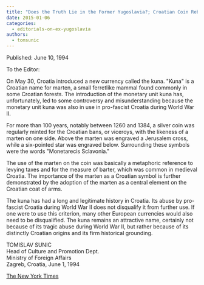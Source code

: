 ```yaml
---
title: "Does the Truth Lie in the Former Yugoslavia?; Croatian Coin Reborn (The New York Times, June 10, 1994)"
date: 2015-01-06
categories: 
  - editorials-on-ex-yugoslavia
authors: 
  - tomsunic
---
```


Published: June 10, 1994

To the Editor:

On May 30, Croatia introduced a new currency called the kuna. "Kuna" is a Croatian name for marten, a small ferretlike mammal found commonly in some Croatian forests. The introduction of the monetary unit kuna has, unfortunately, led to some controversy and misunderstanding because the monetary unit kuna was also in use in pro-fascist Croatia during World War II.

For more than 100 years, notably between 1260 and 1384, a silver coin was regularly minted for the Croatian bans, or viceroys, with the likeness of a marten on one side. Above the marten was engraved a Jerusalem cross, while a six-pointed star was engraved below. Surrounding these symbols were the words "Monetarecis Sclavonia."

The use of the marten on the coin was basically a metaphoric reference to levying taxes and for the measure of barter, which was common in medieval Croatia. The importance of the marten as a Croatian symbol is further demonstrated by the adoption of the marten as a central element on the Croatian coat of arms.

The kuna has had a long and legitimate history in Croatia. Its abuse by pro-fascist Croatia during World War II does not disqualify it from further use. If one were to use this criterion, many other European currencies would also need to be disqualified. The kuna remains an attractive name, certainly not because of its tragic abuse during World War II, but rather because of its distinctly Croatian origins and its firm historical grounding.

TOMISLAV SUNIC  
Head of Culture and Promotion Dept.  
Ministry of Foreign Affairs  
Zagreb, Croatia, June 1, 1994

[The New York Times](http://www.nytimes.com/1994/06/10/opinion/l-does-the-truth-lie-in-the-former-yugoslavia-croatian-coin-reborn-357880.html)
